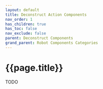 ```yaml
---
layout: default
title: Deconstruct Action Components
nav_order: 1
has_children: true
has_toc: false
nav_exclude: false
parent: Deconstruct Components
grand_parent: Robot Components Categories
---
```


# **{{page.title}}**

TODO